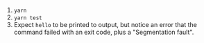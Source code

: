 1. `yarn`
1. `yarn test`
1. Expect `hello` to be printed to output, but notice an error that the command failed with an exit code, plus a "Segmentation fault".
